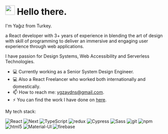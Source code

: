 <h1><img src="https://emojis.slackmojis.com/emojis/images/1531849430/4246/blob-sunglasses.gif?1531849430" width="30"/> Hello there.</h1>

<p>I'm Yağız from Turkey.

a React developer with 3+ years of experience in blending the art of design with skill of programming to deliver an immersive and engaging user experience through web applications.

I have passion for Design Systems, Web Accessibility and Serverless Technologies.

- 💻 Currently working as a Senior System Design Engineer.
- 💻 Also a React Freelancer who worked both internationally and domestically.
- 📫 How to reach me: ygzaydns@gmail.com.
- ⚡ You can find the work I have done on [here](https://erolyagizaydin.vercel.app).


My tech stack:

<div>
  <img alt="React" src="https://img.shields.io/badge/-React-45b8d8?style=flat-square&logo=react&logoColor=white" />
  <img alt="Next" src="https://img.shields.io/badge/-Next-45b8d8?style=flat-square&logo=react&logoColor=white" />
  <img alt="TypeScript" src="https://img.shields.io/badge/-TypeScript-007ACC?style=flat-square&logo=typescript&logoColor=white" />
  <img alt="redux" src="https://img.shields.io/badge/-Redux-764ABC?style=flat-square&logo=redux&logoColor=white" />
  <img alt="Cypress" src="https://img.shields.io/badge/-Cypress-764ABC?style=flat-square&logo=redux&logoColor=white" />
  <img alt="Sass" src="https://img.shields.io/badge/-Sass-CC6699?style=flat-square&logo=sass&logoColor=white" />
  <img alt="git" src="https://img.shields.io/badge/-Git-F05032?style=flat-square&logo=git&logoColor=white" />
  <img alt="npm" src="https://img.shields.io/badge/-NPM-CB3837?style=flat-square&logo=npm&logoColor=white" />
  <img alt="html5" src="https://img.shields.io/badge/-HTML5-E34F26?style=flat-square&logo=html5&logoColor=white" />
  <img alt="Material-UI" src="https://img.shields.io/badge/materialui-%230081CB.svg?style=flat-square&logo=material-ui&logoColor=white" />
  <img alt="firebase" src="https://img.shields.io/badge/firebase-%23039BE5.svg?style=flat-square&logo=firebase" />
</div>


